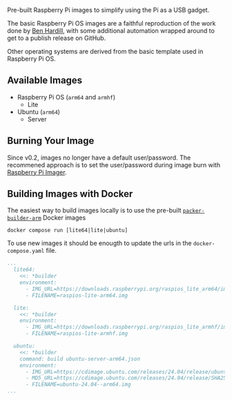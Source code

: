 Pre-built Raspberry Pi images to simplify using the Pi as a USB gadget.

The basic Raspberry Pi OS images are a faithful reproduction of the work done by [Ben Hardill][bh],
with some additional automation wrapped around to get to a publish release on GitHub.

Other operating systems are derived from the basic template used in Raspberry Pi OS.

## Available Images

* Raspberry Pi OS (`arm64` and `armhf`)
  * Lite
* Ubuntu (`arm64`)
  * Server

## Burning Your Image

Since v0.2, images no longer have a default user/password. The recommened approach is to set the user/password during image burn with [Raspberry Pi Imager][rpimg].


## Building Images with Docker

The easiest way to build images locally is to use the pre-built [`packer-builder-arm`][pba] Docker images

```
docker compose run [lite64|lite|ubuntu]
```
To use new images it should be enougth to update the urls in the `docker-compose.yaml` file.
```yaml
...
  lite64:
    <<: *builder
    environment:
      - IMG_URL=https://downloads.raspberrypi.org/raspios_lite_arm64/images/raspios_lite_arm64-2024-03-15/2024-03-15-raspios-bookworm-arm64-lite.img.xz
      - FILENAME=raspios-lite-arm64.img

  lite:
    <<: *builder
    environment:
      - IMG_URL=https://downloads.raspberrypi.org/raspios_lite_armhf/images/raspios_lite_armhf-2024-03-15/2024-03-15-raspios-bookworm-armhf-lite.img.xz
      - FILENAME=raspios-lite-armhf.img

  ubuntu:
    <<: *builder
    command: build ubuntu-server-arm64.json
    environment:
      - IMG_URL=https://cdimage.ubuntu.com/releases/24.04/release/ubuntu-24.04-preinstalled-server-arm64+raspi.img.xz
      - MD5_URL=https://cdimage.ubuntu.com/releases/24.04/release/SHA256SUMS
      - FILENAME=ubuntu-24.04--arm64.img
...
```


[packer]: https://www.packer.io/
[pba]: https://github.com/mkaczanowski/packer-builder-arm
[bh]: https://www.hardill.me.uk/wordpress/2020/02/21/building-custom-raspberry-pi-sd-card-images/
[go]: https://golang.org
[rpimg]: https://www.raspberrypi.com/software/
